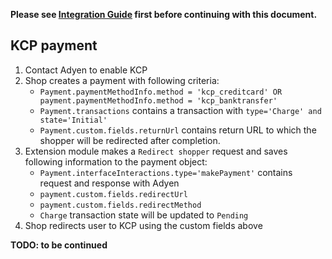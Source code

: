 **Please see [Integration Guide](IntegrationGuide.md) first before continuing with this document.**

## KCP payment
1. Contact Adyen to enable KCP
1. Shop creates a payment with following criteria:
    * `Payment.paymentMethodInfo.method = 'kcp_creditcard' OR payment.paymentMethodInfo.method = 'kcp_banktransfer'`
    * `Payment.transactions` contains a transaction with `type='Charge' and state='Initial'`
    * `Payment.custom.fields.returnUrl` contains return URL to which the shopper will be redirected after completion.
1. Extension module makes a `Redirect shopper` request and saves following information to the payment object:
    * `Payment.interfaceInteractions.type='makePayment'` contains request and response with Adyen 
    * `payment.custom.fields.redirectUrl`
    * `payment.custom.fields.redirectMethod`
    * `Charge` transaction state will be updated to `Pending`
1. Shop redirects user to KCP using the custom fields above

**TODO: to be continued**
